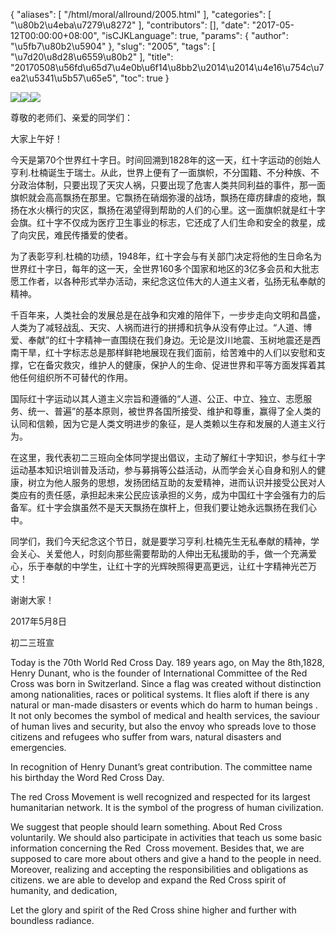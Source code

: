 {
    "aliases": [
        "/html/moral/allround/2005.html"
    ],
    "categories": [
        "\u80b2\u4eba\u7279\u8272"
    ],
    "contributors": [],
    "date": "2017-05-12T00:00:00+08:00",
    "isCJKLanguage": true,
    "params": {
        "author": "\u5fb7\u80b2\u5904"
    },
    "slug": "2005",
    "tags": [
        "\u7d20\u8d28\u6559\u80b2"
    ],
    "title": "20170508\u56fd\u65d7\u4e0b\u6f14\u8bb2\u2014\u2014\u4e16\u754c\u7ea2\u5341\u5b57\u65e5",
    "toc": true
}

![](https://cdn.tfls.online/mirror/full/a1a10908e76e092471834d601637739a43cabe31.jpg)![](https://cdn.tfls.online/mirror/full/54e5dac02cbd4e993c63060c1d80386d804981c6.jpg)![](https://cdn.tfls.online/mirror/full/61ec41a57d26bb40b7bbf622f2497ca4e90f98a0.jpg)







尊敬的老师们、亲爱的同学们：




大家上午好！




今天是第70个世界红十字日。时间回溯到1828年的这一天，红十字运动的创始人亨利.杜楠诞生于瑞士。从此，世界上便有了一面旗帜，不分国籍、不分种族、不分政治体制，只要出现了天灾人祸，只要出现了危害人类共同利益的事件，那一面旗帜就会高高飘扬在那里。它飘扬在硝烟弥漫的战场，飘扬在瘴疠肆虐的疫地，飘扬在水火横行的灾区，飘扬在渴望得到帮助的人们的心里。这一面旗帜就是红十字会旗。红十字不仅成为医疗卫生事业的标志，它还成了人们生命和安全的救星，成了向灾民，难民传播爱的使者。




为了表彰亨利.杜楠的功绩，1948年，红十字会与有关部门决定将他的生日命名为世界红十字日，每年的这一天，全世界160多个国家和地区的3亿多会员和大批志愿工作者，以各种形式举办活动，来纪念这位伟大的人道主义者，弘扬无私奉献的精神。




千百年来，人类社会的发展总是在战争和灾难的陪伴下，一步步走向文明和昌盛，人类为了减轻战乱、天灾、人祸而进行的拼搏和抗争从没有停止过。“人道、博爱、奉献”的红十字精神一直围绕在我们身边。无论是汶川地震、玉树地震还是西南干旱，红十字标志总是那样鲜艳地展现在我们面前，给苦难中的人们以安慰和支撑，它在备灾救灾，维护人的健康，保护人的生命、促进世界和平等方面发挥着其他任何组织所不可替代的作用。




国际红十字运动以其人道主义宗旨和遵循的“人道、公正、中立、独立、志愿服务、统一、普遍”的基本原则，被世界各国所接受、维护和尊重，赢得了全人类的认同和信赖，因为它是人类文明进步的象征，是人类赖以生存和发展的人道主义行为。




在这里，我代表初二三班向全体同学提出倡议，主动了解红十字知识，参与红十字运动基本知识培训普及活动，参与募捐等公益活动，从而学会关心自身和别人的健康，树立为他人服务的思想，发扬团结互助的友爱精神，进而认识并接受公民对人类应有的责任感，承担起未来公民应该承担的义务，成为中国红十字会强有力的后备军。红十字会旗虽然不是天天飘扬在旗杆上，但我们要让她永远飘扬在我们心中。




同学们，我们今天纪念这个节日，就是要学习亨利.杜楠先生无私奉献的精神，学会关心、关爱他人，时刻向那些需要帮助的人伸出无私援助的手，做一个充满爱心，乐于奉献的中学生，让红十字的光辉映照得更高更远，让红十字精神光芒万丈！




谢谢大家！




2017年5月8日




初二三班宣




Today is the 70th World Red Cross Day. 189 years ago, on May the 8th,1828, Henry Dunant, who is the founder of International Committee of the Red Cross was born in Switzerland. Since a flag was created without distinction among nationalities, races or political systems. It flies aloft if there is any natural or man-made disasters or events which do harm to human beings . It not only becomes the symbol of medical and health services, the saviour of human lives and security, but also the envoy who spreads love to those citizens and refugees who suffer from wars, natural disasters and emergencies.




In recognition of Henry Dunant’s great contribution. The committee name his birthday the Word Red Cross Day.




 The red Cross Movement is well recognized and respected for its largest humanitarian network. It is the symbol of the progress of human civilization.




 We suggest that people should learn something. About Red Cross voluntarily. We should also participate in activities that teach us some basic information concerning the Red  Cross movement. Besides that, we are supposed to care more about others and give a hand to the people in need. Moreover, realizing and accepting the responsibilities and obligations as citizens. we are able to develop and expand the Red Cross spirit of humanity, and dedication,




 Let the glory and spirit of the Red Cross shine higher and further with boundless radiance.



